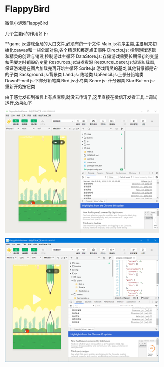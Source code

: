 # FlappyBird
微信小游戏FlappyBird

几个主要js的作用如下:

**game.js:游戏全局的入口文件,必须有的一个文件
Main.js:程序主类,主要用来初始化canvas和一些全局对象,各个精灵和绑定点击事件
Director.js: 控制游戏逻辑和精灵的创建与销毁,控制游戏主循环
DataStore.js: 存储游戏需要长期保存的变量和需要定时销毁的变量
Resources.js:游戏资源
ResourceLoader.js:资源加载器,保证游戏是在图片加载完再开始主循环
Sprite.js:游戏精灵的基类,其他背景都是它的子类
Background.js:背景类
Land.js: 陆地类
UpPencil.js:上部分铅笔类
DownPencil.js:下部分铅笔类
Bird.js:小鸟类
Score.js: 计分器类
StartButton.js:重新开始按钮类

由于感觉发布到微信上有点麻烦,就没去申请了,这里直接在微信开发者工具上调试运行,效果如下


![image](https://github.com/29DCH/FlappyBird/blob/master/img/1.png)

![image](https://github.com/29DCH/FlappyBird/blob/master/img/2.png)

